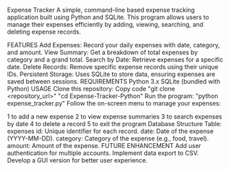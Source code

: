 Expense Tracker
A simple, command-line based expense tracking application built using Python and SQLite. This program allows users to manage their expenses efficiently by adding, viewing, searching, and deleting expense records.

FEATURES
Add Expenses: Record your daily expenses with date, category, and amount.
View Summary: Get a breakdown of total expenses by category and a grand total.
Search by Date: Retrieve expenses for a specific date.
Delete Records: Remove specific expense records using their unique IDs.
Persistent Storage: Uses SQLite to store data, ensuring expenses are saved between sessions.
REQUIREMENTS
Python 3.x
SQLite (bundled with Python)
USAGE
Clone this repository:
Copy code
"git clone <repository_url>"
"cd Expense-Tracker-Python"
Run the program:
"python expense_tracker.py"
Follow the on-screen menu to manage your expenses:

1 to add a new expense
2 to view expense summaries
3 to search expenses by date
4 to delete a record
5 to exit the program
Database Structure
Table: expenses
id: Unique identifier for each record.
date: Date of the expense (YYYY-MM-DD).
category: Category of the expense (e.g., food, travel).
amount: Amount of the expense.
FUTURE ENHANCEMENT
Add user authentication for multiple accounts.
Implement data export to CSV.
Develop a GUI version for better user experience.
